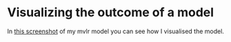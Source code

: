 # Visualizing the outcome of a model

In [this screenshot](https://github.com/Laurinevdstolpe/minor-data-science/blob/main/predictive%20analytics/2021-01-12%20(7).png) of my mvlr model you can see how I visualised the model. 
